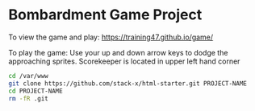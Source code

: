 # Bombardment Game Project

To view the game and play: https://training47.github.io/game/

To play the game: Use your up and down arrow keys to dodge the approaching sprites.
Scorekeeper is located in upper left hand corner

```sh
cd /var/www
git clone https://github.com/stack-x/html-starter.git PROJECT-NAME
cd PROJECT-NAME
rm -fR .git
```

